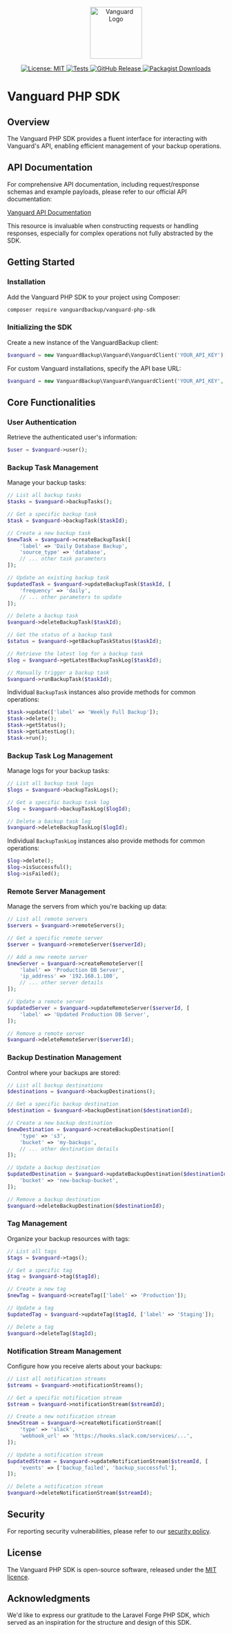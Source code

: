 <p align="center"><img src="https://raw.githubusercontent.com/vanguardbackup/assets/main/icon-200.png" width="120" alt="Vanguard Logo"></p>

<p align="center">
  <a href="https://opensource.org/license/mit">
    <img src="https://img.shields.io/github/license/vanguardbackup/vanguard-php-sdk?style=for-the-badge&logo=opensourceinitiative&logoColor=ffffff" alt="License: MIT">
  </a>
  <a href="https://github.com/vanguardbackup/vanguard-php-sdk/actions/workflows/tests.yml">
    <img src="https://img.shields.io/github/actions/workflow/status/vanguardbackup/vanguard-php-sdk/tests.yml?style=for-the-badge&logo=githubactions&logoColor=ffffff&label=Tests" alt="Tests">
  </a>
<a href="https://github.com/vanguardbackup/vanguard-php-sdk/releases">
  <img src="https://img.shields.io/github/v/release/vanguardbackup/vanguard-php-sdk?style=for-the-badge&logo=github&logoColor=ffffff" alt="GitHub Release">
</a>
<a href="https://packagist.org/packages/vanguardbackup/vanguard-php-sdk">
<img alt="Packagist Downloads" src="https://img.shields.io/packagist/dt/vanguardbackup/vanguard-php-sdk?style=for-the-badge&logo=packagist&logoColor=ffffff&logoSize=auto&label=Downloads">
</a>


</p>

# Vanguard PHP SDK

## Overview

The Vanguard PHP SDK provides a fluent interface for interacting with Vanguard's API, enabling efficient management of your backup operations.

## API Documentation

For comprehensive API documentation, including request/response schemas and example payloads, please refer to our official API documentation:

[Vanguard API Documentation](https://docs.vanguardbackup.com/api/introduction)

This resource is invaluable when constructing requests or handling responses, especially for complex operations not fully abstracted by the SDK.

## Getting Started

### Installation

Add the Vanguard PHP SDK to your project using Composer:

```bash
composer require vanguardbackup/vanguard-php-sdk
```

### Initializing the SDK

Create a new instance of the VanguardBackup client:

```php
$vanguard = new VanguardBackup\Vanguard\VanguardClient('YOUR_API_KEY');
```

For custom Vanguard installations, specify the API base URL:

```php
$vanguard = new VanguardBackup\Vanguard\VanguardClient('YOUR_API_KEY', 'https://your-vanguard-instance.com');
```

## Core Functionalities

### User Authentication

Retrieve the authenticated user's information:

```php
$user = $vanguard->user();
```

### Backup Task Management

Manage your backup tasks:

```php
// List all backup tasks
$tasks = $vanguard->backupTasks();

// Get a specific backup task
$task = $vanguard->backupTask($taskId);

// Create a new backup task
$newTask = $vanguard->createBackupTask([
    'label' => 'Daily Database Backup',
    'source_type' => 'database',
    // ... other task parameters
]);

// Update an existing backup task
$updatedTask = $vanguard->updateBackupTask($taskId, [
    'frequency' => 'daily',
    // ... other parameters to update
]);

// Delete a backup task
$vanguard->deleteBackupTask($taskId);

// Get the status of a backup task
$status = $vanguard->getBackupTaskStatus($taskId);

// Retrieve the latest log for a backup task
$log = $vanguard->getLatestBackupTaskLog($taskId);

// Manually trigger a backup task
$vanguard->runBackupTask($taskId);
```

Individual `BackupTask` instances also provide methods for common operations:

```php
$task->update(['label' => 'Weekly Full Backup']);
$task->delete();
$task->getStatus();
$task->getLatestLog();
$task->run();
```

### Backup Task Log Management

Manage logs for your backup tasks:

```php
// List all backup task logs
$logs = $vanguard->backupTaskLogs();

// Get a specific backup task log
$log = $vanguard->backupTaskLog($logId);

// Delete a backup task log
$vanguard->deleteBackupTaskLog($logId);
```

Individual `BackupTaskLog` instances also provide methods for common operations:

```php
$log->delete();
$log->isSuccessful();
$log->isFailed();
```

### Remote Server Management

Manage the servers from which you're backing up data:

```php
// List all remote servers
$servers = $vanguard->remoteServers();

// Get a specific remote server
$server = $vanguard->remoteServer($serverId);

// Add a new remote server
$newServer = $vanguard->createRemoteServer([
    'label' => 'Production DB Server',
    'ip_address' => '192.168.1.100',
    // ... other server details
]);

// Update a remote server
$updatedServer = $vanguard->updateRemoteServer($serverId, [
    'label' => 'Updated Production DB Server',
]);

// Remove a remote server
$vanguard->deleteRemoteServer($serverId);
```

### Backup Destination Management

Control where your backups are stored:

```php
// List all backup destinations
$destinations = $vanguard->backupDestinations();

// Get a specific backup destination
$destination = $vanguard->backupDestination($destinationId);

// Create a new backup destination
$newDestination = $vanguard->createBackupDestination([
    'type' => 's3',
    'bucket' => 'my-backups',
    // ... other destination details
]);

// Update a backup destination
$updatedDestination = $vanguard->updateBackupDestination($destinationId, [
    'bucket' => 'new-backup-bucket',
]);

// Remove a backup destination
$vanguard->deleteBackupDestination($destinationId);
```

### Tag Management

Organize your backup resources with tags:

```php
// List all tags
$tags = $vanguard->tags();

// Get a specific tag
$tag = $vanguard->tag($tagId);

// Create a new tag
$newTag = $vanguard->createTag(['label' => 'Production']);

// Update a tag
$updatedTag = $vanguard->updateTag($tagId, ['label' => 'Staging']);

// Delete a tag
$vanguard->deleteTag($tagId);
```

### Notification Stream Management

Configure how you receive alerts about your backups:

```php
// List all notification streams
$streams = $vanguard->notificationStreams();

// Get a specific notification stream
$stream = $vanguard->notificationStream($streamId);

// Create a new notification stream
$newStream = $vanguard->createNotificationStream([
    'type' => 'slack',
    'webhook_url' => 'https://hooks.slack.com/services/...',
]);

// Update a notification stream
$updatedStream = $vanguard->updateNotificationStream($streamId, [
    'events' => ['backup_failed', 'backup_successful'],
]);

// Delete a notification stream
$vanguard->deleteNotificationStream($streamId);
```

## Security

For reporting security vulnerabilities, please refer to our [security policy](https://github.com/vanguardbackup/vanguard/security/policy).

## License

The Vanguard PHP SDK is open-source software, released under the [MIT licence](LICENSE.md).

## Acknowledgments

We'd like to express our gratitude to the Laravel Forge PHP SDK, which served as an inspiration for the structure and design of this SDK.